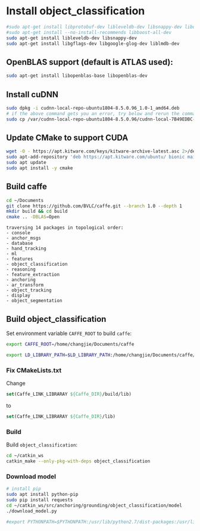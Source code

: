 # Install object_classification

``` sh
#sudo apt-get install libprotobuf-dev libleveldb-dev libsnappy-dev libopencv-dev libhdf5-serial-dev protobuf-compiler
#sudo apt-get install --no-install-recommends libboost-all-dev
sudo apt-get install libleveldb-dev libsnappy-dev 
sudo apt-get install libgflags-dev libgoogle-glog-dev liblmdb-dev
```

## OpenBLAS support (default is ATLAS used):
``` sh
sudo apt-get install libopenblas-base libopenblas-dev
```

## Install cuDNN

``` sh
sudo dpkg -i cudnn-local-repo-ubuntu1804-8.5.0.96_1.0-1_amd64.deb
# if the above command gets you an error, try below and rerun the command above
sudo cp /var/cudnn-local-repo-ubuntu1804-8.5.0.96/cudnn-local-7B49EDBC-keyring.gpg /usr/share/keyrings/cuda-archive-keyring.gpg
```

## Update CMake to support CUDA

``` sh
wget -O - https://apt.kitware.com/keys/kitware-archive-latest.asc 2>/dev/null | gpg --dearmor - | sudo tee /etc/apt/trusted.gpg.d/kitware.gpg >/dev/null
sudo apt-add-repository 'deb https://apt.kitware.com/ubuntu/ bionic main'
sudo apt update
sudo apt install -y cmake
```

## Build caffe

``` sh
cd ~/Documents
git clone https://github.com/BVLC/caffe.git --branch 1.0 --depth 1
mkdir build && cd build
cmake .. -DBLAS=Open
```

```
traversing 14 packages in topological order:
- console
- anchor_msgs
- database
- hand_tracking
- ml
- features
- object_classification
- reasoning
- feature_extraction
- anchoring
- ar_transform
- object_tracking
- display
- object_segmentation
```

## Build object_classification

Set environment variable `CAFFE_ROOT` to build `caffe`:

``` sh
export CAFFE_ROOT=/home/changjie/Documents/caffe
```

``` sh
export LD_LIBRARY_PATH=$LD_LIBRARY_PATH:/home/changjie/Documents/caffe/build/install/lib:/usr/lib/x86_64-linux-gnu/hdf5/serial
```

### Fix CMakeLists.txt

Change 
``` cmake
set(Caffe_LINK_LIBRARAY ${Caffe_DIR}/build/lib)
``` 
to
``` cmake
set(Caffe_LINK_LIBRARAY ${Caffe_DIR}/lib)
````

### Build

Build `object_classification`:
``` sh
cd ~/catkin_ws
catkin_make --only-pkg-with-deps object_classification
```

### Download model

``` sh
# install pip
sudo apt install python-pip
sudo pip install requests
cd ~/catkin_ws/src/anchoring/grounding/object_classification/model
./download_model.py
```

``` sh
#export PYTHONPATH=$PYTHONPATH:/usr/lib/python2.7/dist-packages:/usr/lib/python3/dist-packages
```
